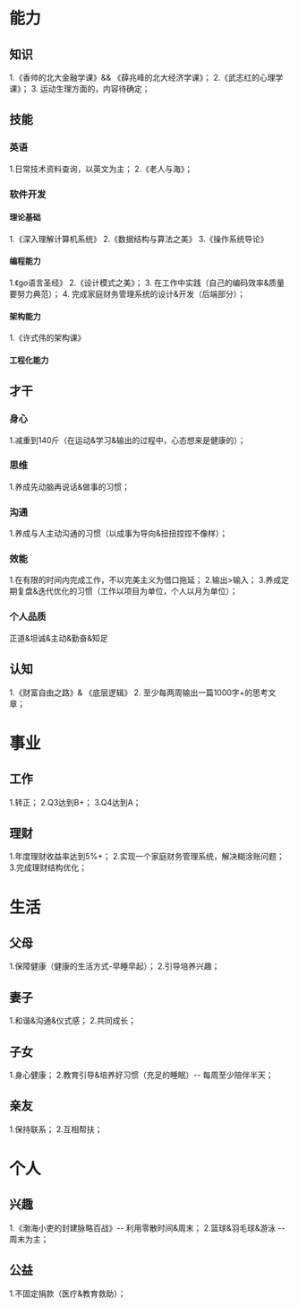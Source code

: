 # 能力
## 知识
1.《香帅的北大金融学课》&& 《薛兆峰的北大经济学课》；
2.《武志红的心理学课》；
3. 运动生理方面的，内容待确定；
## 技能
### 英语
1.日常技术资料查询，以英文为主；
2.《老人与海》；
### 软件开发
#### 理论基础
1.《深入理解计算机系统》
2.《数据结构与算法之美》
3.《操作系统导论》
#### 编程能力
1.《go语言圣经》
2.《设计模式之美》；
3. 在工作中实践（自己的编码效率&质量要努力典范）；
4. 完成家庭财务管理系统的设计&开发（后端部分）；
#### 架构能力
1.《许式伟的架构课》

#### 工程化能力
## 才干
### 身心
1.减重到140斤（在运动&学习&输出的过程中，心态想来是健康的）；
### 思维
1.养成先动脑再说话&做事的习惯；
### 沟通
1.养成与人主动沟通的习惯（以成事为导向&扭扭捏捏不像样）；
### 效能
1.在有限的时间内完成工作，不以完美主义为借口拖延；
2.输出>输入；
3.养成定期复盘&迭代优化的习惯（工作以项目为单位，个人以月为单位）；
### 个人品质
正道&坦诚&主动&勤奋&知足

## 认知
1.《财富自由之路》& 《底层逻辑》
2. 至少每两周输出一篇1000字+的思考文章；
 # 事业
 ## 工作
 1.转正；
 2.Q3达到B+；
 3.Q4达到A；
 
 ## 理财
1.年度理财收益率达到5%+；
2.实现一个家庭财务管理系统，解决糊涂账问题；
3.完成理财结构优化；

 # 生活
 ## 父母
 1.保障健康（健康的生活方式-早睡早起）；
 2.引导培养兴趣；
 ## 妻子
 1.和谐&沟通&仪式感；
 2.共同成长；
 ## 子女
 1.身心健康；
 2.教育引导&培养好习惯（充足的睡眠）-- 每周至少陪伴半天；
 ## 亲友
 1.保持联系；
 2.互相帮扶；
 # 个人
 ## 兴趣
 1.《渤海小吏的封建脉略百战》-- 利用零散时间&周末；
 2.篮球&羽毛球&游泳 -- 周末为主；
 ## 公益
1.不固定捐款（医疗&教育救助）；





